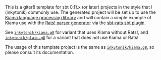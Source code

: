 This is a giter8 template for sbt 0.11.x (or later) projects in the style that
I (inkytonik) commonly use. The generated project will be set up to use the
[Kiama language processing library](http://kiama.googlecode.com) and will
contain a simple example of Kiama use with the
[Rats! parser generator](http://cs.nyu.edu/rgrimm/xtc/rats-intro.html) via
the
[sbt-rats sbt plugin](https://code.google.com/p/sbt-rats/).

See [`inkytonik/kiama.g8`](https://github.com/inkytonik/kiama.g8) for
variant that uses Kiama without Rats!,  and 
[`inkytonik/plain.g8`](https://github.com/inkytonik/plain.g8) for a variant
that does not use Kiama or Rats!.

The usage of this template project is the same as 
[`inkytonik/kiama.g8`](https://github.com/inkytonik/kiama.g8), so 
please consult its documentation.
